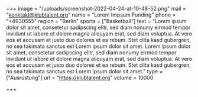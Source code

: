 +++
image = "/uploads/screenshot-2022-04-24-at-10-48-52.png"
mail = "konktakt@klubtalent.org"
name = "Lorem Impsum Funding"
phone = "+4930555"
region = "Berlin"
sports = ["Basketball"]
text = "Lorem ipsum dolor sit amet, consetetur sadipscing elitr, sed diam nonumy eirmod tempor invidunt ut labore et dolore magna aliquyam erat, sed diam voluptua. At vero eos et accusam et justo duo dolores et ea rebum. Stet clita kasd gubergren, no sea takimata sanctus est Lorem ipsum dolor sit amet. Lorem ipsum dolor sit amet, consetetur sadipscing elitr, sed diam nonumy eirmod tempor invidunt ut labore et dolore magna aliquyam erat, sed diam voluptua. At vero eos et accusam et justo duo dolores et ea rebum. Stet clita kasd gubergren, no sea takimata sanctus est Lorem ipsum dolor sit amet."
type = ["Ausrüstung"]
url = "https://klubtalent.org"
volume = 10000

+++
